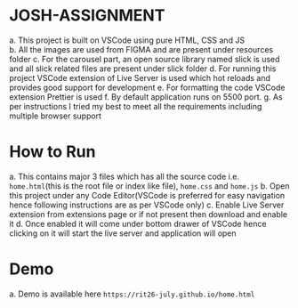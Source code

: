 # JOSH-ASSIGNMENT

a. This project is built on VSCode using pure HTML, CSS and JS\
b. All the images are used from FIGMA and are present under resources folder
c. For the carousel part, an open source library named slick is used and all slick related files are present under slick folder
d. For running this project VSCode extension of Live Server is used which hot reloads and provides good support for development
e. For formatting the code VSCode extension Prettier is used
f. By default application runs on 5500 port.
g. As per instructions I tried my best to meet all the requirements including multiple browser support

# How to Run

a. This contains major 3 files which has all the source code i.e. `home.html`(this is the root file or index like file), `home.css` and `home.js`
b. Open this project under any Code Editor(VSCode is preferred for easy navigation hence following instructions are as per VSCode only)
c. Enable Live Server extension from extensions page or if not present then download and enable it
d. Once enabled it will come under bottom drawer of VSCode hence clicking on it will start the live server and application will open

# Demo

a. Demo is available here `https://rit26-july.github.io/home.html`
